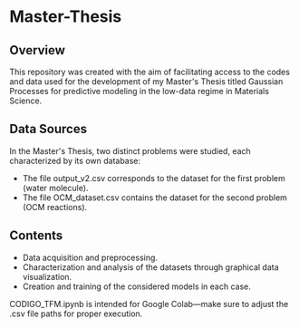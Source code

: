 # Master-Thesis
## Overview
This repository was created with the aim of facilitating access to the codes and data used for the development of my Master's Thesis titled Gaussian Processes for predictive modeling in the low-data
 regime in Materials Science.
## Data Sources
In the Master's Thesis, two distinct problems were studied, each characterized by its own database:
- The file output_v2.csv corresponds to the dataset for the first problem (water molecule). 
- The file OCM_dataset.csv contains the dataset for the second problem (OCM reactions).
## Contents
- Data acquisition and preprocessing. 
- Characterization and analysis of the datasets through graphical data visualization. 
- Creation and training of the considered models in each case.

CODIGO_TFM.ipynb is intended for Google Colab—make sure to adjust the .csv file paths for proper execution.
